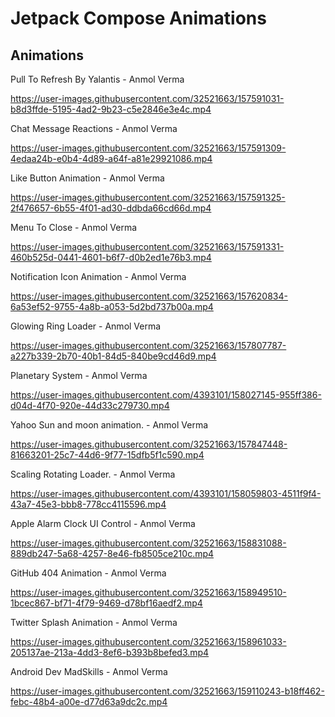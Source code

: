 # Jetpack Compose Animations

## Animations


Pull To Refresh By Yalantis - Anmol Verma

https://user-images.githubusercontent.com/32521663/157591031-b8d3ffde-5195-4ad2-9b23-c5e2846e3e4c.mp4

Chat Message Reactions - Anmol Verma

https://user-images.githubusercontent.com/32521663/157591309-4edaa24b-e0b4-4d89-a64f-a81e29921086.mp4

Like Button Animation - Anmol Verma

https://user-images.githubusercontent.com/32521663/157591325-2f476657-6b55-4f01-ad30-ddbda66cd66d.mp4

Menu To Close - Anmol Verma

https://user-images.githubusercontent.com/32521663/157591331-460b525d-0441-4601-b6f7-d0b2ed1e76b3.mp4

Notification Icon Animation - Anmol Verma

https://user-images.githubusercontent.com/32521663/157620834-6a53ef52-9755-4a8b-a053-5d2bd737b00a.mp4

Glowing Ring Loader - Anmol Verma

https://user-images.githubusercontent.com/32521663/157807787-a227b339-2b70-40b1-84d5-840be9cd46d9.mp4

Planetary System - Anmol Verma 

https://user-images.githubusercontent.com/4393101/158027145-955ff386-d04d-4f70-920e-44d33c279730.mp4


Yahoo Sun and moon animation. - Anmol Verma 

https://user-images.githubusercontent.com/32521663/157847448-81663201-25c7-44d6-9f77-15dfb5f1c590.mp4


Scaling Rotating Loader. - Anmol Verma 

https://user-images.githubusercontent.com/4393101/158059803-4511f9f4-43a7-45e3-bbb8-778cc4115596.mp4

Apple Alarm Clock UI Control - Anmol Verma 

https://user-images.githubusercontent.com/32521663/158831088-889db247-5a68-4257-8e46-fb8505ce210c.mp4

GitHub 404 Animation - Anmol Verma 

https://user-images.githubusercontent.com/32521663/158949510-1bcec867-bf71-4f79-9469-d78bf16aedf2.mp4


Twitter Splash Animation - Anmol Verma

https://user-images.githubusercontent.com/32521663/158961033-205137ae-213a-4dd3-8ef6-b393b8befed3.mp4

Android Dev MadSkills - Anmol Verma

https://user-images.githubusercontent.com/32521663/159110243-b18ff462-febc-48b4-a00e-d77d63a9dc2c.mp4


